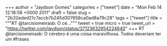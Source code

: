 
+++
author = "Jaydson Gomes"
categories = ["tweet"]
date = "Mon Feb 14 12:18:58 +0000 2011"
draft = false
slug = "2b32eded21c7accb7b245d307658ca0ad8a79c28"
tags = ["tweet"]
title = """RT @tarcisiomeirasb: O cé..."""
tweet = true
micro = true
tweet_url = "https://twitter.com/jaydson/status/37123632954224640"
+++
RT @tarcisiomeirasb: O cérebro é uma coisa maravilhosa. Todos deveriam ter um #frases
